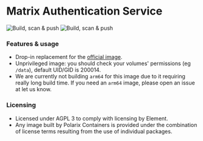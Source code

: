 # Matrix Authentication Service

![Build, scan & push](https://github.com/Polarix-Containers/matrix-authentication-service/actions/workflows/build-latest.yml/badge.svg)
![Build, scan & push](https://github.com/Polarix-Containers/matrix-authentication-service/actions/workflows/build-rc.yml/badge.svg)

### Features & usage
- Drop-in replacement for the [official image](https://github.com/element-hq/matrix-authentication-service).
- Unprivileged image: you should check your volumes' permissions (eg `/data`), default UID/GID is 200014.
- We are currently not building `arm64` for this image due to it requiring really long build time. If you need an `arm64` image, please open an issue at let us know.

### Licensing
- Licensed under AGPL 3 to comply with licensing by Element.
- Any image built by Polarix Containers is provided under the combination of license terms resulting from the use of individual packages.
